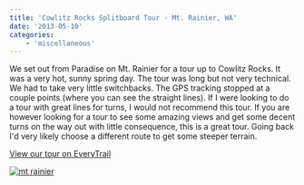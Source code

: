 ```yaml
---
title: 'Cowlitz Rocks Splitboard Tour - Mt. Rainier, WA'
date: '2013-05-10'
categories:
    - 'miscellaneous'
---
```


We set out from Paradise on Mt. Rainier for a tour up to Cowlitz Rocks. It was a very hot, sunny spring day. The tour was long but not very technical. We had to take very little switchbacks. The GPS tracking stopped at a couple points (where you can see the straight lines). If I were looking to do a tour with great lines for turns, I would not recommend this tour. If you are however looking for a tour to see some amazing views and get some decent turns on the way out with little consequence, this is a great tour. Going back I'd very likely choose a different route to get some steeper terrain.

[View our tour on EveryTrail](http://www.everytrail.com/view_trip.php?trip_id=2126709)

[![mt rainier](http://brainbrian.com/wp-content/uploads/2013/05/mtrainier-640x237.png)](http://brainbrian.com/wp-content/uploads/2013/05/mtrainier.png)
